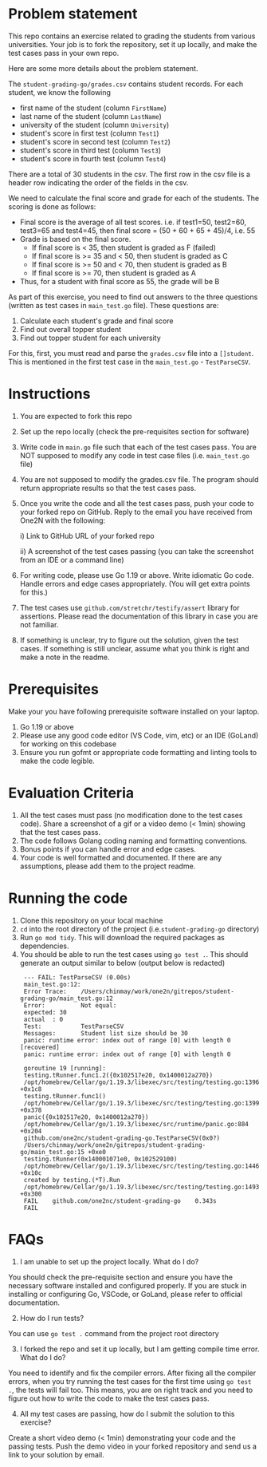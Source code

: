 # Problem statement
This repo contains an exercise related to grading the students from various universities. Your job is to fork the repository,
set it up locally, and make the test cases pass in your own repo.

Here are some more details about the problem statement.

The `student-grading-go/grades.csv` contains student records. For each student, we know the following
- first name of the student (column `FirstName`)
- last name of the student (column `LastName`)
- university of the student (column `University`)
- student's score in first test (column `Test1`)
- student's score in second test (column `Test2`)
- student's score in third test (column `Test3`)
- student's score in fourth test (column `Test4`)

There are a total of 30 students in the csv. The first row in the csv file is a header row indicating the order of the fields in the csv.

We need to calculate the final score and grade for each of the students. The scoring is done as follows:

- Final score is the average of all test scores. i.e. if test1=50, test2=60, test3=65 and test4=45, then final score = (50 + 60 + 65 + 45)/4, i.e. 55
- Grade is based on the final score.
    - If final score is < 35, then student is graded as F (failed)
    - If final score is >= 35 and < 50, then student is graded as C
    - If final score is >= 50 and < 70, then student is graded as B
    - If final score is >= 70, then student is graded as A
- Thus, for a student with final score as 55, the grade will be B

As part of this exercise, you need to find out answers to the three questions (written as test cases in `main_test.go` file). These questions are:
1. Calculate each student's grade and final score
2. Find out overall topper student
3. Find out topper student for each university

For this, first, you must read and parse the `grades.csv` file into a `[]student`. This is mentioned in the first test case in the `main_test.go` - `TestParseCSV`.

# Instructions
1. You are expected to fork this repo
2. Set up the repo locally (check the pre-requisites section for software)
3. Write code in `main.go` file such that each of the test cases pass. You are NOT supposed to modify any code in test case files (i.e. `main_test.go` file)
4. You are not supposed to modify the grades.csv file. The program should return appropriate results so that the test cases pass.
5. Once you write the code and all the test cases pass, push your code to your forked repo on GitHub. Reply to the email you have received from One2N with the following:

   i) Link to GitHub URL of your forked repo

   ii) A screenshot of the test cases passing (you can take the screenshot from an IDE or a command line)
6. For writing code, please use Go 1.19 or above. Write idiomatic Go code. Handle errors and edge cases appropriately. (You will get extra points for this.)
7. The test cases use `github.com/stretchr/testify/assert` library for assertions. Please read the documentation of this library in case you are not familiar.
8. If something is unclear, try to figure out the solution, given the test cases. If something is still unclear, assume what you think is right and make a note in the readme.

# Prerequisites
Make your you have following prerequisite software installed on your laptop.

1. Go 1.19 or above
2. Please use any good code editor (VS Code, vim, etc) or an IDE (GoLand) for working on this codebase
3. Ensure you run gofmt or appropriate code formatting and linting tools to make the code legible.

# Evaluation Criteria
1. All the test cases must pass (no modification done to the test cases code). Share a screenshot of a gif or a video demo (< 1min) showing that the test cases pass.
2. The code follows Golang coding naming and formatting conventions.
3. Bonus points if you can handle error and edge cases.
4. Your code is well formatted and documented. If there are any assumptions, please add them to the project readme.

# Running the code
1. Clone this repository on your local machine
2. `cd` into the root directory of the project (i.e.`student-grading-go` directory)
3. Run `go mod tidy`. This will download the required packages as dependencies.
4. You should be able to run the test cases using `go test .`. This should generate an output similar to below (output below is redacted)
   ```shell
    --- FAIL: TestParseCSV (0.00s)
    main_test.go:12:
    Error Trace:	/Users/chinmay/work/one2n/gitrepos/student-grading-go/main_test.go:12
    Error:      	Not equal:
    expected: 30
    actual  : 0
    Test:       	TestParseCSV
    Messages:   	Student list size should be 30
    panic: runtime error: index out of range [0] with length 0 [recovered]
    panic: runtime error: index out of range [0] with length 0
    
    goroutine 19 [running]:
    testing.tRunner.func1.2({0x102517e20, 0x1400012a270})
    /opt/homebrew/Cellar/go/1.19.3/libexec/src/testing/testing.go:1396 +0x1c8
    testing.tRunner.func1()
    /opt/homebrew/Cellar/go/1.19.3/libexec/src/testing/testing.go:1399 +0x378
    panic({0x102517e20, 0x1400012a270})
    /opt/homebrew/Cellar/go/1.19.3/libexec/src/runtime/panic.go:884 +0x204
    github.com/one2nc/student-grading-go.TestParseCSV(0x0?)
    /Users/chinmay/work/one2n/gitrepos/student-grading-go/main_test.go:15 +0xe0
    testing.tRunner(0x140001071e0, 0x102529100)
    /opt/homebrew/Cellar/go/1.19.3/libexec/src/testing/testing.go:1446 +0x10c
    created by testing.(*T).Run
    /opt/homebrew/Cellar/go/1.19.3/libexec/src/testing/testing.go:1493 +0x300
    FAIL	github.com/one2nc/student-grading-go	0.343s
    FAIL
   ```

# FAQs
1. I am unable to set up the project locally. What do I do?

You should check the pre-requisite section and ensure you have the necessary software installed and configured properly. If you are stuck in installing or configuring Go, VSCode, or GoLand, please refer to official documentation.

2. How do I run tests?

You can use `go test .` command from the project root directory

3. I forked the repo and set it up locally, but I am getting compile time error. What do I do?

You need to identify and fix the compiler errors. After fixing all the compiler errors, when you try running the test cases for the first time using `go test .`, the tests will fail too. This means, you are on right track and you need to figure out how to write the code to make the test cases pass.

4. All my test cases are passing, how do I submit the solution to this exercise?

Create a short video demo (< 1min) demonstrating your code and the passing tests. Push the demo video in your forked repository and send us a link to your solution by email.